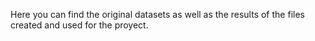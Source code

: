 Here you can find the original datasets as well as the results of the files created and used for the proyect.